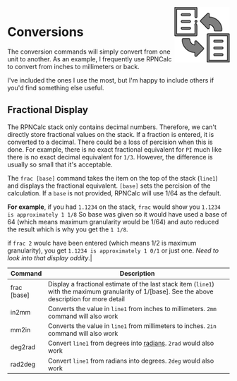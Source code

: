 <img align="right" width="125" src="../Images/Conversion.png">

# Conversions

The conversion commands will simply convert from one unit to another.  As an example, I frequently use RPNCalc to convert from inches to millimeters or back.

I've included the ones I use the most, but I'm happy to include others if you'd find something else useful.

## Fractional Display

The RPNCalc stack only contains decimal numbers.  Therefore, we can't directly store fractional values on the stack.  If a fraction is entered, it is converted to a decimal.  There could be a loss of percision when this is done.  For example, there is no exact fractional equivalent for `PI` much like there is no exact decimal equivalent for `1/3`.  However, the difference is usually so small that it's acceptable.

The `frac [base]` command takes the item on the top of the stack (`line1`) and displays the fractional equivalent.  `[base]` sets the percision of the calculation. If a `base` is not provided, RPNCalc will use 1/64 as the default.  

**For example**, if you had `1.1234` on the stack, `frac` would show you `1.1234 is approximately 1 1/8`  So base was given so it would have used a base of 64 (which means maximum granularity would be 1/64) and auto reduced the result which is why you get the `1 1/8`. 

if `frac 2` woulc have been entered (which means 1/2 is maximum granularity), you get `1.1234 is approximately 1 0/1` or just one.  *Need to look into that display oddity*.|


|Command|Description|
|-------|-----------|
|frac [base]|Display a fractional estimate of the last stack item (`line1`) with the maximum granularity of 1/[base]. See the above description for more detail|
|in2mm|Converts the value in `line1` from inches to millimeters. `2mm` command will also work|
|mm2in|Converts the value in `line1` from millimeters to inches. `2in` command will also work|
|deg2rad|Convert `line1` from degrees into [radians](https://en.wikipedia.org/wiki/Radian). `2rad` would also work|
|rad2deg|Convert `line1` from radians into degrees.  `2deg` would also work|